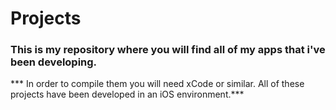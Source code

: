 # Projects
### This is my repository where you will find all of my apps that i've been developing.

*** In order to compile them you will need xCode or similar. All of these projects have been developed in an iOS environment.***
